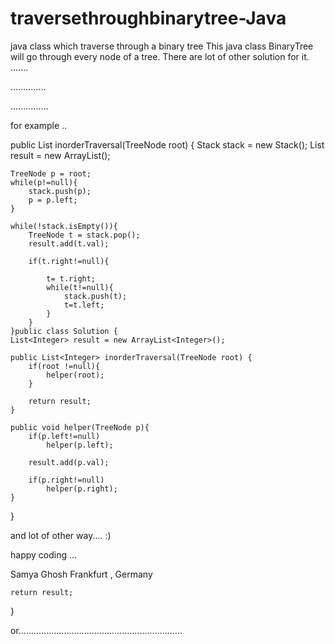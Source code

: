 # traversethroughbinarytree-Java

java class which traverse through a binary tree 
This java class BinaryTree will go through every node of a tree. 
There are lot of other solution for it.
.......

..............


...............


for example ..

public List<Integer> inorderTraversal(TreeNode root) {
    Stack<TreeNode> stack = new Stack<TreeNode>();
    List<Integer> result = new ArrayList<Integer>();
 
    TreeNode p = root;
    while(p!=null){
        stack.push(p);
        p = p.left;
    }
 
    while(!stack.isEmpty()){
        TreeNode t = stack.pop();
        result.add(t.val);
 
        if(t.right!=null){
 
            t= t.right;
            while(t!=null){
                stack.push(t);
                t=t.left;
            }
        }
    }public class Solution {
    List<Integer> result = new ArrayList<Integer>();
 
    public List<Integer> inorderTraversal(TreeNode root) {
        if(root !=null){
            helper(root);
        }
 
        return result;
    }
 
    public void helper(TreeNode p){
        if(p.left!=null)
            helper(p.left);
 
        result.add(p.val);
 
        if(p.right!=null)
            helper(p.right);
    }
}



and lot of other way.... :)


happy coding ...

Samya Ghosh 
Frankfurt , Germany 
 
    return result;
}


or.................................................................



